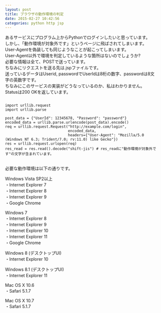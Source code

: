 ```yaml
---
layout: post
title: ブラウザの動作環境の判定
date: 2015-02-27 10:42:56
categories: python http jsp
---
```

<p>あるサービスにプログラム上からPythonでログインしたいと思っています。<br>
しかし、「動作環境が対象外です」というページに飛ばされてしまいます。<br>
User-Agentを偽装しても同じようなことが起こってしまいます。<br>
User-Agent以外で環境を判定しているような箇所はないのでしょうか?<br>
必要な情報は全て、POSTで送っています。<br>
ちなみにリクエストを送る先は.jspファイルです。<br>
送っているデータはUserid, passwordでUserIdは8桁の数字、passwordは8文字の英数字です。<br>
ちなみにこのサービスの実装がどうなっているのか、私はわかりません。<br>
Statusは200  OKを返しています。</p>

<pre>
<code>
import urllib.request
import urllib.parse

post_data = {"UserId": 12345678, "Password": "password"}
encoded_data = urllib.parse.urlencode(post_data).encode()
req = urllib.request.Request("http://example.com/login", 
                             encoded_data,
                             headers={"User-Agent": "Mozilla/5.0 (Windows NT 6.3; Trident/7.0; rv:11.0) like Gecko"})
res = urllib.request.urlopen(req)
res_read = res.read().decode("shift-jis") # res_readに"動作環境が対象外です"の文字が含まれています。
</code>
</pre>

<p>必要な動作環境は以下の通りです。</p>

<p>Windows Vista SP2以上     <br>
・Internet Explorer 7<br>
・Internet Explorer 8<br>
・Internet Explorer 9<br>
・Google Chrome</p>

<p>Windows 7   <br>
・Internet Explorer 8<br>
・Internet Explorer 9<br>
・Internet Explorer 10<br>
・Internet Explorer 11<br>
・Google Chrome</p>

<p>Windows 8 (デスクトップUI)    <br>
・Internet Explorer 10</p>

<p>Windows 8.1 (デスクトップUI)  <br>
・Internet Explorer 11</p>

<p>Mac OS X 10.6   <br>
・Safari 5.1.7</p>

<p>Mac OS X 10.7 <br>
・Safari 5.1.7</p>

